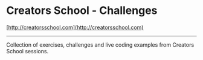 # Creators School - Challenges

[http://creatorsschool.com](http://creatorsschool.com)

---

Collection of exercises, challenges and live coding examples from Creators School sessions.
